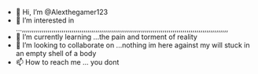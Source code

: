 - 👋 Hi, I’m @Alexthegamer123
- 👀 I’m interested in ...,,,,,,,,,,,,,,,,,,,,,,,,,,,,,,,,,,,,,,,,,,,,,,,,,,,,,,,,,,,,,,,,,,,,,,,,,,,,,,,,,,,,,,,,,,,,,,,,,,,,,,,,
- 🌱 I’m currently learning ...the pain and torment of reality
- 💞️ I’m looking to collaborate on ...nothing im here against my will stuck in an empty shell of a body
- 📫 How to reach me ... you dont

<!---
Alexthegamer123/Alexthegamer123 is a ✨ special ✨ repository because its `README.md` (this file) appears on your GitHub profile.
You can click the Preview link to take a look at your changes.
--->
